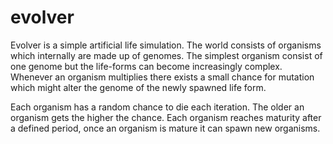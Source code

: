 # evolver
Evolver is a simple artificial life simulation. The world consists of organisms which internally are made up of genomes. The simplest organism consist of one genome but the life-forms can become increasingly complex. Whenever an organism multiplies there exists a small chance for mutation which might alter the genome of the newly spawned life form. 

Each organism has a random chance to die each iteration. The older an organism gets the higher the chance. Each organism reaches maturity after a defined period, once an organism is mature it can spawn new organisms. 



